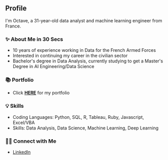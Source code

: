 ## Profile

I'm Octave, a 31-year-old data analyst and machine learning engineer from France.

### ✨ About Me in 30 Secs
- 10 years of experience working in Data for the French Armed Forces
- Interested in continuing my career in the civilian sector
- Bachelor's degree in Data Analysis, currently studying to get a Master's Degree in AI Engineering/Data Science

### 📚 Portfolio
- Click **[HERE](https://github.com/Faskill/Portfolio/blob/main/README.md)** for my portfolio

### 💡 Skills
- Coding Languages: Python, SQL, R, Tableau, Ruby, Javascript, Excel/VBA 
- Skills: Data Analysis, Data Science, Machine Learning, Deep Learning

### 🙌🏻 Connect with Me
- [LinkedIn](https://www.linkedin.com/in/octave-antoni/)
